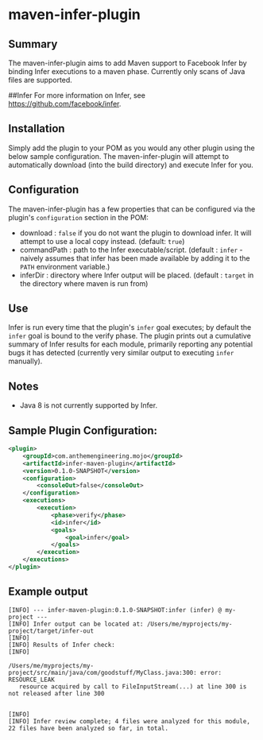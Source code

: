 # maven-infer-plugin

## Summary
The maven-infer-plugin aims to add Maven support to Facebook Infer by binding Infer executions to a maven phase.
Currently only scans of Java files are supported.

##Infer
For more information on Infer, see https://github.com/facebook/infer.

## Installation
Simply add the plugin to your POM as you would any other plugin using the below sample configuration. The maven-infer-plugin
will attempt to automatically download (into the build directory) and execute Infer for you.

## Configuration
The maven-infer-plugin has a few properties that can be configured via the plugin's `configuration` section in the POM:

- download : `false` if you do not want the plugin to download infer. It will attempt to use a local copy instead. (default: `true`)
- commandPath : path to the Infer executable/script. (default : `infer` - naively assumes that infer has been made available by adding it to the `PATH` environment variable.)
- inferDir : directory where Infer output will be placed. (default : `target` in the directory where maven is run from)

## Use
Infer is run every time that the plugin's `infer` goal executes; by default the `infer` goal is bound
to the verify phase. The plugin prints out a cumulative summary of Infer results for each module, primarily  reporting
any potential bugs it has detected (currently very similar output to executing `infer` manually).

## Notes
- Java 8 is not currently supported by Infer.

## Sample Plugin Configuration:

```xml
<plugin>
    <groupId>com.anthemengineering.mojo</groupId>
    <artifactId>infer-maven-plugin</artifactId>
    <version>0.1.0-SNAPSHOT</version>
    <configuration>
        <consoleOut>false</consoleOut>
    </configuration>
    <executions>
        <execution>
            <phase>verify</phase>
            <id>infer</id>
            <goals>
                <goal>infer</goal>
            </goals>
        </execution>
    </executions>
</plugin>
```

## Example output

```
[INFO] --- infer-maven-plugin:0.1.0-SNAPSHOT:infer (infer) @ my-project ---
[INFO] Infer output can be located at: /Users/me/myprojects/my-project/target/infer-out
[INFO]
[INFO] Results of Infer check:
[INFO]

/Users/me/myprojects/my-project/src/main/java/com/goodstuff/MyClass.java:300: error: RESOURCE_LEAK
   resource acquired by call to FileInputStream(...) at line 300 is not released after line 300


[INFO]
[INFO] Infer review complete; 4 files were analyzed for this module, 22 files have been analyzed so far, in total.
```
